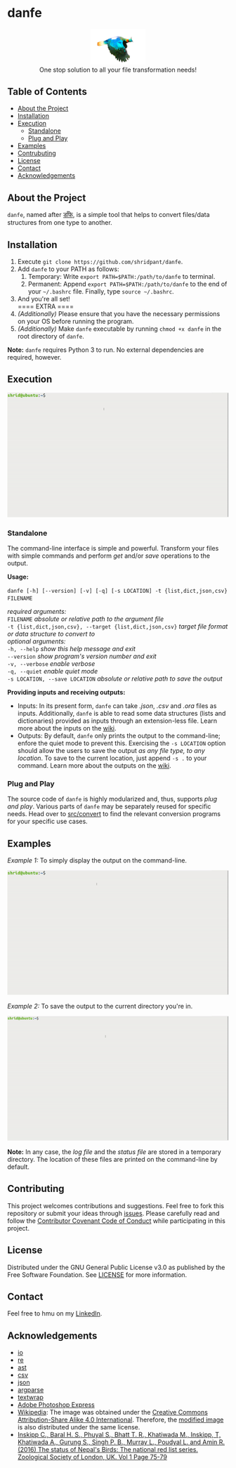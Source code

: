 # danfe

<p align="center">
    <img src="assets/logo.png" width=25%><br />
    One stop solution to all your file transformation needs!
</p>

## Table of Contents

* [About the Project](#about-the-project)
* [Installation](#installation)
* [Execution](#execution)
    * [Standalone](#standalone)
    * [Plug and Play](#plug-and-play)
* [Examples](#examples)
* [Contrubuting](#contributing)
* [License](#license)
* [Contact](#contact)
* [Acknowledgements](#acknowledgements)

## About the Project

`danfe`, named after [डाँफे](http://dnpwc.gov.np/ne/species-detail/47/), is a simple tool that helps to convert files/data structures from one type to another.

## Installation

1. Execute `git clone https://github.com/shridpant/danfe`.
2. Add `danfe` to your PATH as follows:
    1. Temporary: Write `export PATH=$PATH:/path/to/danfe` to terminal.
    2. Permanent: Append `export PATH=$PATH:/path/to/danfe` to the end of your `~/.bashrc` file. Finally, type `source ~/.bashrc`.
3. And you're all set! <br />
==== EXTRA ====
4. _(Additionally)_ Please ensure that you have the necessary permissions on your OS before running the program. 
5. _(Additionally)_ Make `danfe` executable by running `chmod +x danfe` in the root directory of `danfe`.

**Note:** `danfe` requires Python 3 to run. No external dependencies are required, however.

## Execution

<p>
<img src="assets/terminal/help.gif">
</p>

### Standalone 

The command-line interface is simple and powerful. Transform your files with simple commands and perform _get_ and/or _save_ operations to the output. 

**Usage:**

`danfe [-h] [--version] [-v] [-q] [-s LOCATION] -t {list,dict,json,csv} FILENAME`

_required arguments:_ <br />
`FILENAME` _absolute or relative path to the argument file_<br />
`-t {list,dict,json,csv}, --target {list,dict,json,csv}` _target file format or data structure to convert to_ <br />
_optional arguments:_ <br />
`-h, --help` _show this help message and exit_ <br />
`--version` _show program's version number and exit_ <br />
`-v, --verbose` _enable verbose_ <br />
`-q, --quiet` _enable quiet mode_ <br />
`-s LOCATION, --save LOCATION` _absolute or relative path to save the output_ <br />

**Providing inputs and receiving outputs:**

* Inputs: In its present form, `danfe` can take _.json_, _.csv_ and _.ora_ files as inputs. Additionally, `danfe` is able to read some data structures (lists and dictionaries) provided as inputs through an extension-less file. Learn more about the inputs on the [wiki](https://github.com/shridpant/danfe/wiki/Inputs-&-Outputs).
* Outputs: By default, `danfe` only prints the output to the command-line; enfore the quiet mode to prevent this. Exercising the `-s LOCATION` option should allow the users to save the output _as any file type, to any location_. To save to the current location, just append `-s .` to your command. Learn more about the outputs on the [wiki](https://github.com/shridpant/danfe/wiki/Inputs-&-Outputs).

### Plug and Play

The source code of `danfe` is highly modularized and, thus, supports _plug and play_. Various parts of `danfe` may be separately reused for specific needs. Head over to [src/convert](src/convert/) to find the relevant conversion programs for your specific use cases.

## Examples

_Example 1:_ To simply display the output on the command-line.

<p>
<img src="assets/terminal/display_output.gif">
</p>

_Example 2:_ To save the output to the current directory you're in.

<p>
<img src="assets/terminal/save_output.gif">
</p>

**Note:** In any case, the _log file_ and the _status file_ are stored in a temporary directory. The location of these files are printed on the command-line by default. 

## Contributing

This project welcomes contributions and suggestions. Feel free to fork this repository or submit your ideas through [issues](https://github.com/shridpant/danfe/issues). Please carefully read and follow the [Contributor Covenant Code of Conduct](https://github.com/shridpant/danfe/blob/master/CODE_OF_CONDUCT.md) while participating in this project.

## License

Distributed under the GNU General Public License v3.0 as published by the Free Software Foundation. See [LICENSE](https://github.com/shridpant/danfe/blob/master/LICENSE) for more information.

## Contact

Feel free to hmu on my [LinkedIn](https://www.linkedin.com/in/shridpant/).

## Acknowledgements

* [io](https://docs.python.org/3/library/io.html)
* [re](https://docs.python.org/3/library/re.html)
* [ast](https://docs.python.org/3/library/ast.html)
* [csv](https://docs.python.org/3/library/csv.html)
* [json](https://docs.python.org/3/library/json.html)
* [argparse](https://docs.python.org/3/library/argparse.html)
* [textwrap](https://docs.python.org/3.6/library/textwrap.html)
* [Adobe Photoshop Express](https://www.adobe.com/photoshop/online/photo-to-painting.html)
* [Wikipedia](https://commons.wikimedia.org/wiki/File:HIMALAYAN_MONAL.jpg): The image was obtained under the [Creative Commons](https://en.wikipedia.org/wiki/Creative_Commons) [Attribution-Share Alike 4.0 International](https://creativecommons.org/licenses/by-sa/4.0/deed.en). Therefore, the [modified image](assets/logo.png) is also distributed under the same license.
* [Inskipp C., Baral H. S., Phuyal S., Bhatt T. R., Khatiwada M., Inskipp, T, Khatiwada A., Gurung S., Singh P. B., Murray L., Poudyal L.
and Amin R. (2016) The status of Nepal's Birds: The national red list series. Zoological Society of London, UK. Vol 1 Page 75-79](https://drive.google.com/file/d/0B_AvMj98dT2hMnI4dm1tTC1MTFk/view)
